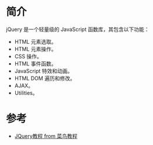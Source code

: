 # 简介

jQuery 是一个轻量级的 JavaScript 函数库，其包含以下功能：
+ HTML 元素选取。
+ HTML 元素操作。
+ CSS 操作。
+ HTML 事件函数。
+ JavaScript 特效和动画。
+ HTML DOM 遍历和修改。
+ AJAX。
+ Utilities。

# 参考

+ [JQuery教程 from 菜鸟教程](http://www.runoob.com/jquery/jquery-tutorial.html)